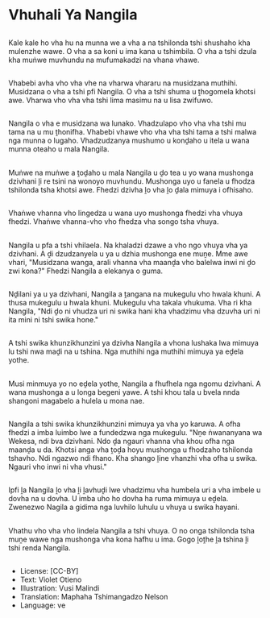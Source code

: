 # Vhuhali Ya Nangila

##
Kale kale ho vha hu na munna we a vha a na tshilonda tshi shushaho kha mulenzhe wawe. O vha a sa koni u ima kana u tshimbila. O vha a tshi dzula kha muṅwe muvhundu na mufumakadzi na vhana vhawe.

##
Vhabebi avha vho vha vhe na vharwa vhararu na musidzana muthihi. Musidzana o vha a tshi pfi Nangila. O vha a tshi shuma u ṱhogomela khotsi awe. Vharwa vho vha vha tshi lima masimu na u lisa zwifuwo.

##
Nangila o vha e musidzana wa lunako. Vhadzulapo vho vha vha tshi mu tama na u mu ṱhonifha. Vhabebi vhawe vho vha vha tshi tama a tshi malwa nga munna o lugaho. Vhadzudzanya mushumo u konḓaho u itela u wana munna oteaho u mala Nangila.

##
Muṅwe na muṅwe a ṱoḓaho u mala Nangila u ḓo tea u yo wana mushonga dzivhani ḽi re tsini na wonoyo muvhundu. Mushonga uyo u fanela u fhodza tshilonda tsha khotsi awe. Fhedzi dzivha ḽo vha ḽo ḓala mimuya i ofhisaho.

##
Vhaṅwe vhanna vho lingedza u wana uyo mushonga fhedzi vha vhuya fhedzi. Vhaṅwe vhanna-vho vho fhedza vha songo tsha vhuya.

##
Nangila u pfa a tshi vhilaela. Na khaladzi dzawe a vho ngo vhuya vha ya dzivhani. A ḓi dzudzanyela u ya u dzhia mushonga ene muṋe. Mme awe vhari, "Musidzana wanga, arali vhanna vha maanḓa vho balelwa inwi ni ḓo zwi kona?" Fhedzi Nangila a elekanya o guma.

##
Nḓilani ya u ya dzivhani, Nangila a ṱangana na mukegulu vho hwala khuni. A thusa mukegulu u hwala khuni. Mukegulu vha takala vhukuma. Vha ri kha Nangila, "Ndi ḓo ni vhudza uri ni swika hani kha vhadzimu vha dzuvha uri ni ita mini ni tshi swika hone."

##
A tshi swika khunzikhunzini ya dzivha Nangila a vhona lushaka lwa mimuya lu tshi nwa maḓi na u tshina. Nga muthihi nga muthihi mimuya ya eḓela yothe.

##
Musi minmuya yo no eḓela yothe, Nangila a fhufhela nga ngomu dzivhani. A wana mushonga a u longa begeni yawe. A tshi khou tala u bvela nnda shangoni magabelo a hulela u mona nae.

##
Nangila a tshi swika khunzikhunzini mimuya ya vha yo karuwa. A ofha fhedzi a imba luimbo lwe a fundedzwa nga mukegulu. "Nṋe ṅwananyana wa Wekesa, ndi bva dzivhani. Ndo ḓa ngauri vhanna vha khou ofha nga maanḓa u da. Khotsi anga vha ṱoḓa hoyu mushonga u fhodzaho tshilonda tshavho. Ndi ngazwo ndi fhano. Kha shango ḽine vhanzhi vha ofha u swika. Ngauri vho inwi ni vha vhusi."

##
Ipfi ḽa Nangila ḽo vha ḽi ḽavhuḓi lwe vhadzimu vha humbela uri a vha imbele u dovha na u dovha. U imba uho ho dovha ha ruma mimuya u eḓela. Zwenezwo Nagila a gidima nga luvhilo luhulu u vhuya u swika hayani.

##
Vhathu vho vha vho lindela Nangila a tshi vhuya. O no onga tshilonda tsha muṋe wawe nga mushonga vha kona hafhu u ima. Gogo ḽoṱhe ḽa tshina ḽi tshi renda Nangila.

##
* License: [CC-BY]
* Text: Violet Otieno
* Illustration: Vusi Malindi
* Translation: Maphaha Tshimangadzo Nelson
* Language: ve
